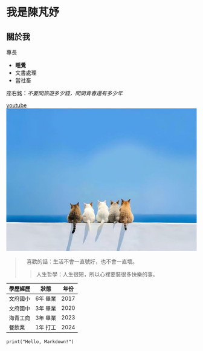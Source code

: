 # 我是陳芃妤
## 關於我

專長
* **睡覺**
* 文書處理
* 當社畜
  
座右銘：*不要問旅遊多少錢，問問青春還有多少年*

[youtube](https://www.youtube.com)
![cat](cat.jpg)

>　喜歡的話：生活不會一直號好，也不會一直壞。
>> 人生哲學：人生很短，所以心裡要裝很多快樂的事。


 | 學歷經歷 | 狀態 | 年份 |
 |---|:---:|:---:|
 | 文府國小 | 6年 畢業 | 2017 |
 | 文府國中 | 3年 畢業 | 2020 |
 | 海青工商 | 3年 畢業 | 2023 |
 | 餐飲業 | 1年 打工 | 2024 |


```print("Hello, Markdown!")```
